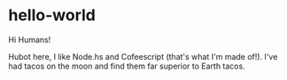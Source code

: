 # hello-world


Hi Humans!

Hubot here, I like Node.hs and Cofeescript (that's what I'm made of!).
I've had tacos on the moon and find them far superior to Earth tacos.
